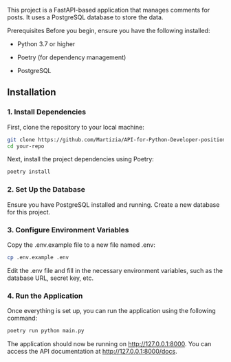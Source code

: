 This project is a FastAPI-based application that manages comments for posts. It uses a PostgreSQL database to store the data.

Prerequisites
Before you begin, ensure you have the following installed:

- Python 3.7 or higher

- Poetry (for dependency management)

- PostgreSQL

## Installation

### 1. Install Dependencies

First, clone the repository to your local machine:

```sh
git clone https://github.com/Martizia/API-for-Python-Developer-position
cd your-repo
```

Next, install the project dependencies using Poetry:

```sh
poetry install
```

### 2. Set Up the Database

Ensure you have PostgreSQL installed and running. Create a new database for this project.

### 3. Configure Environment Variables

Copy the .env.example file to a new file named .env:

```sh
cp .env.example .env
```

Edit the .env file and fill in the necessary environment variables, such as the database URL, secret key, etc.

### 4. Run the Application

Once everything is set up, you can run the application using the following command:

```sh
poetry run python main.py
```

The application should now be running on http://127.0.0.1:8000. You can access the API documentation at http://127.0.0.1:8000/docs.
